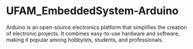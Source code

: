 # UFAM_EmbeddedSystem-Arduino
Arduino is an open-source electronics platform that simplifies the creation of electronic projects. It combines easy-to-use hardware and software, making it popular among hobbyists, students, and professionals.
